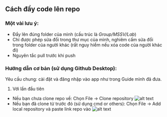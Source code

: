 ## Cách đẩy code lên repo
### Một vài lưu ý:
- Đẩy lên đúng folder của mình (cấu trúc là *Group/MSSV/Lab*)
- Chỉ được phép sửa đổi trong thư mục của mình, nghiêm cấm sửa đổi trong folder của người khác (rất nguy hiểm nếu xóa code của người khác đi)
- Nguyên tắc pull trước khi push
### Hướng dẫn cơ bản (sử dụng Github Desktop):
Yêu cầu chung: cài đặt và đăng nhập vào app như trong Guide mình đã đưa.
1. Với lần đầu tiên
- Nếu bạn chưa clone repo về: Chọn File -> Clone repository
![alt text](https://raw.githubusercontent.com/oopuet/oop_resource/master/resources/clone.png)
- Nếu bạn đã clone từ trước đó (sử dụng cmd or others): Chọn File -> Add local repository và paste link repo vào
![alt text](https://raw.githubusercontent.com/oopuet/oop_resource/master/resources/add_local.PNG)